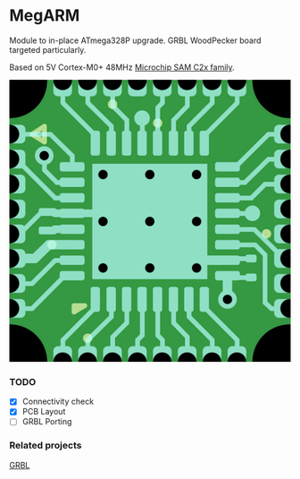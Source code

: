 # MegARM
Module to in-place ATmega328P upgrade. GRBL WoodPecker board targeted particularly.

Based on 5V Cortex-M0+ 48MHz [Microchip SAM C2x family](https://www.microchip.com/wwwproducts/en/ATSAMC20E18A).

![Layout top layer preview](Layout/top.png?raw=true)

### TODO

- [X] Connectivity check
- [X] PCB Layout
- [ ] GRBL Porting

### Related projects
[GRBL](https://github.com/gnea/grbl)
